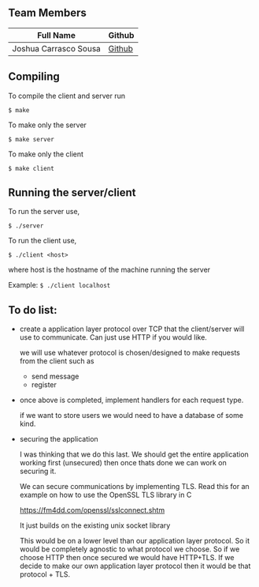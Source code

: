 ## Team Members
| Full Name | Github|
|-----------|--------|
|Joshua Carrasco Sousa | [Github](https://github.com/asdwhy) |

## Compiling
To compile the client and server run

```$ make```

To make only the server

```$ make server```

To make only the client

```$ make client```


## Running the server/client
To run the server use,

```$ ./server ```

To run the client use,

```$ ./client <host> ```

where host is the hostname of the machine running the server

Example: ```$ ./client localhost ```


## To do list:

- create a application layer protocol over TCP that the client/server will use to communicate. Can just use HTTP if you would like. 

    we will use whatever protocol is chosen/designed to make requests from the client such as

    - send message
    - register
    
- once above is completed, implement handlers for each request type.

    if we want to store users we would need to have a database of some kind.

- securing the application

    I was thinking that we do this last. We should get the entire application working first (unsecured) then once thats done we can work on securing it.

    We can secure communications by implementing TLS.
    Read this for an example on how to use the OpenSSL TLS library in C

    https://fm4dd.com/openssl/sslconnect.shtm

    It just builds on the existing unix socket library


    This would be on a lower level than our application layer protocol. So it would be completely agnostic to what protocol we choose. 
    So if we choose HTTP then once secured we would have HTTP+TLS. If we decide to make our own application layer protocol then it would be that protocol + TLS.
